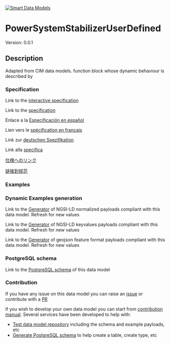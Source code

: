 [![Smart Data Models](https://smartdatamodels.org/wp-content/uploads/2022/01/SmartDataModels_logo.png "Logo")](https://smartdatamodels.org)
# PowerSystemStabilizerUserDefined
Version: 0.0.1

## Description 

Adapted from CIM data models. function block whose dynamic behaviour is described by
### Specification

Link to the [interactive specification](https://swagger.lab.fiware.org/?url=https://smart-data-models.github.io/dataModel.EnergyCIM/PowerSystemStabilizerUserDefined/swagger.yaml)

Link to the [specification](https://github.com/smart-data-models/dataModel.EnergyCIM/blob/master/PowerSystemStabilizerUserDefined/doc/spec.md)

Enlace a la [Especificación en español](https://github.com/smart-data-models/dataModel.EnergyCIM/blob/master/PowerSystemStabilizerUserDefined/doc/spec_ES.md)

Lien vers le [spécification en français](https://github.com/smart-data-models/dataModel.EnergyCIM/blob/master/PowerSystemStabilizerUserDefined/doc/spec_FR.md)

Link zur [deutschen Spezifikation](https://github.com/smart-data-models/dataModel.EnergyCIM/blob/master/PowerSystemStabilizerUserDefined/doc/spec_DE.md)

Link alla [specifica](https://github.com/smart-data-models/dataModel.EnergyCIM/blob/master/PowerSystemStabilizerUserDefined/doc/spec_IT.md)

[仕様へのリンク](https://github.com/smart-data-models/dataModel.EnergyCIM/blob/master/PowerSystemStabilizerUserDefined/doc/spec_JA.md)

[链接到规范](https://github.com/smart-data-models/dataModel.EnergyCIM/blob/master/PowerSystemStabilizerUserDefined/doc/spec_ZH.md)
### Examples
### Dynamic Examples generation

Link to the [Generator](https://smartdatamodels.org/extra/ngsi-ld_generator.php?schemaUrl=https://raw.githubusercontent.com/smart-data-models/dataModel.EnergyCIM/master/PowerSystemStabilizerUserDefined/schema.json&email=info@smartdatamodels.org) of NGSI-LD normalized payloads compliant with this data model. Refresh for new values

Link to the [Generator](https://smartdatamodels.org/extra/ngsi-ld_generator_keyvalues.php?schemaUrl=https://raw.githubusercontent.com/smart-data-models/dataModel.EnergyCIM/master/PowerSystemStabilizerUserDefined/schema.json&email=info@smartdatamodels.org) of NGSI-LD keyvalues payloads compliant with this data model. Refresh for new values

Link to the [Generator](https://smartdatamodels.org/extra/geojson_features_generator.php?schemaUrl=https://raw.githubusercontent.com/smart-data-models/dataModel.EnergyCIM/master/PowerSystemStabilizerUserDefined/schema.json&email=info@smartdatamodels.org) of geojson feature format payloads compliant with this data model. Refresh for new values
### PostgreSQL schema

Link to the [PostgreSQL schema](https://github.com/smart-data-models/dataModel.EnergyCIM/blob/master/PowerSystemStabilizerUserDefined/schema.sql) of this data model
### Contribution

 If you have any issue on this data model you can raise an [issue](https://github.com/smart-data-models/dataModel.EnergyCIM/issues)  or contribute with a [PR](https://github.com/smart-data-models/dataModel.EnergyCIM/pulls)

 If you wish to develop your own data model you can start from [contribution manual](https://bit.ly/contribution_manual). Several services have been developed to help with: 
 - [Test data model repository](https://smartdatamodels.org/index.php/data-models-contribution-api/) including the schema and example payloads, etc
 - [Generate PostgreSQL schema](https://smartdatamodels.org/index.php/sql-service/) to help create a table, create type, etc